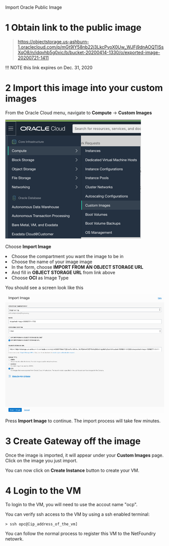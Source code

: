 Import Oracle Public Image

# 1 Obtain link to the public image

> https://objectstorage.us-ashburn-1.oraclecloud.com/p/mGt9IY58nb22j3LkcPvoX0Uw_WJFj9dnAOQTISsXqO8/n/idqvhb5g0xic/b/bucket-20200414-1330/o/exported-image-20200721-1411

!!! NOTE
    this link expires on Dec. 31, 2020


# 2 Import this image into your custom images

From the Oracle Cloud menu, navigate to <b>Compute</b> -> <b>Custom Images</b>

![image](../images/OCP01.png)


Choose <b>Import Image</b>

<li>Choose the compartment you want the image to be in
<li>Choose the name of your image image
<li>In the form, choose <b>IMPORT FROM AN OBJECT STORAGE URL</b>
<li>And fill in <b>OBJECT STORAGE URL</b> from link above <br>
<li>Choose <b>OCI</b> as Image Type<br>
</li>

You should see a screen look like this

![image](../images/OCP02.png)

Press <b>Import Image</b> to continue.  The import process will take few minutes.

# 3 Create Gateway off the image

Once the image is imported, it will appear under your <b>Custom Images</b> page. Click on the image you just import.

You can now click on <b>Create Instance</b> button to create your VM.

# 4 Login to the VM

To login to the VM, you will need to use the accout name "ocp".

You can verify ssh access to the VM by using a ssh enabled terminal:

    > ssh opc@[ip_address_of_the_vm]

You can follow the normal process to register this VM to the NetFoundry netowrk.

